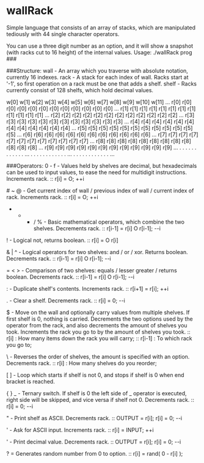# wallRack
Simple language that consists of an array of stacks, which are manipulated
tediously with 44 single character operators.

You can use a three digit number as an option, and it will show a snapshot
(with racks cut to 16 height) of the internal values.
Usage: ./wallRack prog ###

###Structure:
wall		- An array which you traverse with absolute notation, currently
		16 indexes.
rack		- A stack for each index of wall. Racks start at '-1', so first
		operation on a rack must be one that adds a shelf.
shelf	- Racks currently consist of 128 shelfs, which hold decimal
		values.

w[0] w[1] w[2] w[3] w[4] w[5] w[6] w[7] w[8] w[9] w[10] w[11] ...
r[0] r[0] r[0] r[0] r[0] r[0] r[0] r[0] r[0] r[0] r[0]  r[0]  ...
r[1] r[1] r[1] r[1] r[1] r[1] r[1] r[1] r[1] r[1] r[1]  r[1]  ...
r[2] r[2] r[2] r[2] r[2] r[2] r[2] r[2] r[2] r[2] r[2]  r[2]  ...
r[3] r[3] r[3] r[3] r[3] r[3] r[3] r[3] r[3] r[3] r[3]  r[3]  ...
r[4] r[4] r[4] r[4] r[4] r[4] r[4] r[4] r[4] r[4] r[4]  r[4]  ...
r[5] r[5] r[5] r[5] r[5] r[5] r[5] r[5] r[5] r[5] r[5]  r[5]  ...
r[6] r[6] r[6] r[6] r[6] r[6] r[6] r[6] r[6] r[6] r[6]  r[6]  ...
r[7] r[7] r[7] r[7] r[7] r[7] r[7] r[7] r[7] r[7] r[7]  r[7]  ...
r[8] r[8] r[8] r[8] r[8] r[8] r[8] r[8] r[8] r[8] r[8]  r[8]  ...
r[9] r[9] r[9] r[9] r[9] r[9] r[9] r[9] r[9] r[9] r[9]  r[9]  ...
.    .    .    .    .    .    .    .    .    .    .     .     ...
.    .    .    .    .    .    .    .    .    .    .     .     ...
.    .    .    .    .    .    .    .    .    .    .     .     ...

###Operators:
0 - f	- Values held by shelves are decimal, but hexadecimals can
		be used to input values, to ease the need for multidigit
		instructions. Increments rack.
	:: r[i] = O; ++i

\# ~ @	- Get current index of wall / previous index of wall / current
		index of rack. Increments rack.
	:: r[i] = O; ++i

+ - * / %	- Basic mathematical operators, which combine the two shelves.
		Decrements rack.
	:: r[i-1] = r[i] O r[i-1]; --i

!		- Logical not, returns boolean.
	:: r[i] = O r[i]

& | ^	- Logical operators for two shelves: and / or / xor. Returns
		boolean. Decrements rack.
	:: r[i-1] = r[i] O r[i-1]; --i

= < >	- Comparison of two shelves: equals / lesser greater /
		returns boolean. Decrements rack.
	:: r[i-1] = r[i] O r[i-1]; --i

:		- Duplicate shelf's contents. Increments rack.
	:: r[i+1] = r[i]; ++i

.		- Clear a shelf. Decrements rack.
	:: r[i] = 0; --i

$		- Move on the wall and optionally carry values from multiple
		shelves. If first shelf is 0, nothing is carried. Decrements
		the two options used by the operator from the rack, and also
		decrements the amount of shelves you took. Increments the rack
		you go to by the amount of shelves you took.
	:: r[i] : How many items down the rack you will carry;
	:: r[i-1] : To which rack you go to;

\		- Reverses the order of shelves, the amount is specified with
		an option. Decrements rack.
	:: r[i] : How many shelves do you reorder;

[ ]		- Loop which starts if shelf is not 0, and stops if shelf is
		0 when end bracket is reached.

{ } _	- Ternary switch. If shelf is 0 the left side of _ operator is
		executed, right side will be skipped, and vice versa if shelf
		not 0. Decrements rack.
	:: r[i] = 0; --i

"		- Print shelf as ASCII. Decrements rack.
	:: OUTPUT = r[i]; r[i] = 0; --i

'		- Ask for ASCII input. Increments rack.
	:: r[i] = INPUT; ++i

'		- Print decimal value. Decrements rack.
	:: OUTPUT = r[i]; r[i] = 0; --i

?		= Generates random number from 0 to option.
	:: r[i] = rand( 0 - r[i] );
